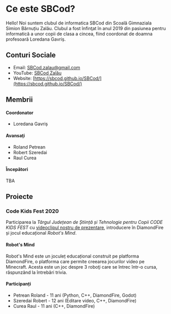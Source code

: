 



# Ce este SBCod?
Hello! 
Noi suntem clubul de informatica SBCod din Scoală Gimnaziala Simion Bărnuțiu Zalău. Clubul a fost înfinţat în anul 2019 din pasiunea pentru informatică a unor copii de clasa a cincea, fiind coordonat de doamna profesoară Loredana Gavriș.

## Conturi Sociale
- Email: [SBCod.zalau@gmail.com](https://mail.google.com/)
- YouTube: [SBCod Zalău](https://www.youtube.com/watch?v=2-JiN-3wGhw)
- Website: [https://sbcod.github.io/SBCod/](https://sbcod.github.io/SBCod/)

## Membrii
#### Coordonator
- Loredana Gavriș

#### Avansaţi
- Roland Petrean
- Robert Szeredai
- Raul Curea

#### Începători
TBA

## Proiecte
### Code Kids Fest 2020
Participarea la _Târgul Județean de Știință și Tehnologie pentru Copii CODE KIDS FEST_ cu [videoclipul nostru de prezentare](https://www.youtube.com/channel/UCEU6mIzOVlCUVx2vVRKi8mg), introducere în DiamondFire și jocul educațional _Robot's Mind_.
#### Robot's Mind
Robot's Mind este un joculeț educațional construit pe platforma DiamondFire, o platforma care permite creearea jocurilor video pe Minecraft. Acesta este un joc despre 3 roboţi care se întrec într-o cursa, răspunzând la întrebări trivia.
#### Participanți
- Petrean Roland - 11 ani (Python, C++, DiamondFire, Godot)
- Szeredai Robert - 12 ani (Editare video, C++, DiamondFire)
- Curea Raul - 11 ani (C++, DiamondFire)
